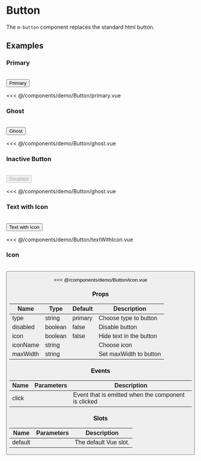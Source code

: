 <script setup>
import Button from './demo/Button/index.vue'
</script>

# Button

The `m-button` component replaces the standard html button.

## Examples

### Primary

<br />

<DemoContainer>
  <Button>Primary</Button>
</DemoContainer>

<<< @/components/demo/Button/primary.vue

### Ghost

<br>

<DemoContainer>
  <Button type="ghost">Ghost</Button>
</DemoContainer>

<<< @/components/demo/Button/ghost.vue

### Inactive Button

<br>

<DemoContainer>
  <Button disabled>Disabled</Button>
</DemoContainer>

<<< @/components/demo/Button/ghost.vue

### Text with Icon

<br>

<DemoContainer>
  <Button iconName="test">Text with Icon</Button>
</DemoContainer>

<<< @/components/demo/Button/textWithIcon.vue

### Icon

<br>

<DemoContainer>
  <Button iconName="test" icon />
</DemoContainer>

<<< @/components/demo/Button/icon.vue

### Props

| Name     | Type    | Default | Description             |
| -------- | ------- | ------- | ----------------------- |
| type     | string  | primary | Choose type to button   |
| disabled | boolean | false   | Disable button          |
| icon     | boolean | false   | Hide text in the button |
| iconName | string  |         | Choose icon             |
| maxWidth | string  |         | Set maxWidth to button  |

### Events

| Name  | Parameters | Description                                         |
| ----- | ---------- | --------------------------------------------------- |
| click |            | Event that is emitted when the component is clicked |

### Slots

| Name    | Parameters | Description           |
| ------- | ---------- | --------------------- |
| default |            | The default Vue slot. |
